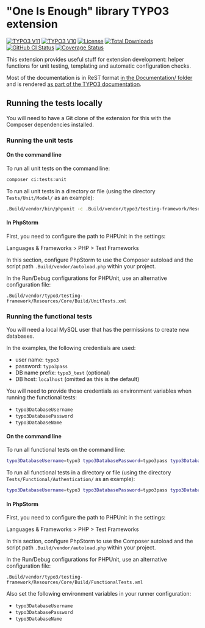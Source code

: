 # "One Is Enough" library TYPO3 extension

[![TYPO3 V11](https://img.shields.io/badge/TYPO3-11-orange.svg)](https://get.typo3.org/version/11)
[![TYPO3 V10](https://img.shields.io/badge/TYPO3-10-orange.svg)](https://get.typo3.org/version/10)
[![License](https://img.shields.io/github/license/oliverklee/ext-oelib)](https://packagist.org/packages/oliverklee/oelib)
[![Total Downloads](https://poser.pugx.org/oliverklee/oelib/downloads.svg)](https://packagist.org/packages/oliverklee/oelib)
[![GitHub CI Status](https://github.com/oliverklee/ext-oelib/workflows/CI/badge.svg?branch=main)](https://github.com/oliverklee/ext-oelib/actions)
[![Coverage Status](https://coveralls.io/repos/github/oliverklee/ext-oelib/badge.svg?branch=main)](https://coveralls.io/github/oliverklee/ext-oelib?branch=main)

This extension provides useful stuff for extension development: helper functions for unit testing, templating and
automatic configuration checks.

Most of the documentation is in ReST format
[in the Documentation/ folder](Documentation/) and is rendered
[as part of the TYPO3 documentation](https://docs.typo3.org/typo3cms/extensions/oelib/).

## Running the tests locally

You will need to have a Git clone of the extension for this with the Composer dependencies installed.

### Running the unit tests

#### On the command line

To run all unit tests on the command line:

```bash
composer ci:tests:unit
```

To run all unit tests in a directory or file (using the directory
`Tests/Unit/Model/` as an example):

```bash
.Build/vendor/bin/phpunit -c .Build/vendor/typo3/testing-framework/Resources/Core/Build/UnitTests.xml Tests/Unit/Model/
```

#### In PhpStorm

First, you need to configure the path to PHPUnit in the settings:

Languages & Frameworks > PHP > Test Frameworks

In this section, configure PhpStorm to use the Composer autoload and the script path `.Build/vendor/autoload.php` within
your project.

In the Run/Debug configurations for PHPUnit, use an alternative configuration file:

`.Build/vendor/typo3/testing-framework/Resources/Core/Build/UnitTests.xml`

### Running the functional tests

You will need a local MySQL user that has the permissions to create new databases.

In the examples, the following credentials are used:

- user name: `typo3`
- password: `typo3pass`
- DB name prefix: `typo3_test` (optional)
- DB host: `localhost` (omitted as this is the default)

You will need to provide those credentials as environment variables when running the functional tests:

- `typo3DatabaseUsername`
- `typo3DatabasePassword`
- `typo3DatabaseName`

#### On the command line

To run all functional tests on the command line:

```bash
typo3DatabaseUsername=typo3 typo3DatabasePassword=typo3pass typo3DatabaseName=typo3_test composer ci:tests:functional
```

To run all functional tests in a directory or file (using the directory
`Tests/Functional/Authentication/` as an example):

```bash
typo3DatabaseUsername=typo3 typo3DatabasePassword=typo3pass typo3DatabaseName=typo3_test .Build/vendor/bin/phpunit -c .Build/vendor/typo3/testing-framework/Resources/Core/Build/FunctionalTests.xml Tests/Functional/Authentication/
```

#### In PhpStorm

First, you need to configure the path to PHPUnit in the settings:

Languages & Frameworks > PHP > Test Frameworks

In this section, configure PhpStorm to use the Composer autoload and the script path `.Build/vendor/autoload.php` within
your project.

In the Run/Debug configurations for PHPUnit, use an alternative configuration file:

`.Build/vendor/typo3/testing-framework/Resources/Core/Build/FunctionalTests.xml`

Also set the following environment variables in your runner configuration:

- `typo3DatabaseUsername`
- `typo3DatabasePassword`
- `typo3DatabaseName`
